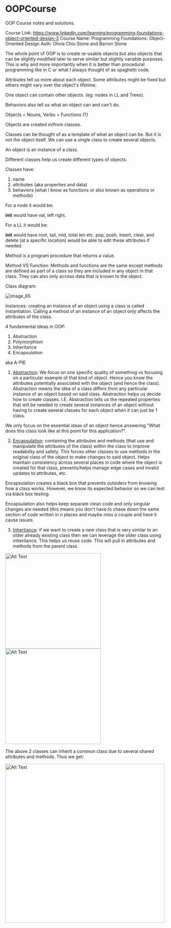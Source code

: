# OOPCourse
OOP Course notes and solutions.

Course Link: https://www.linkedin.com/learning/programming-foundations-object-oriented-design-3
Course Name: Programming Foundations: Object-Oriented Design
Auth:  Olivia Chiu Stone and Barron Stone


The whole point of OOP is to create re-usable objects but also objects that can be slightly modified later to serve similar but slightly variable purposes. This is why and more importantly when it is better than procedural programming like in C or what I always thought of as spaghetti code.

Attributes tell us more about each object. Some attributes might be fixed but others might vary over the object's lifetime.

One object can contain other objects. (eg: nodes in LL and Trees).

Behaviors also tell us what an object can and can't do.

Objects = Nouns, Verbs = Functions (?)

Objects are created in/from classes.

Classes can be thought of as a template of what an object can be. But it is not the object itself. We can use a single class to create several objects.

An object is an instance of a class.

Different classes help us create different types of objects.

Classes have:
1) name
2) attributes (aka properties and data)
3) behaviors (what I know as functions or also known as operations or methods)

For a node it would be:

__init__ would have val, left right.

For a LL it would be:

__init__ would have root, tail, mid, total len etc.
pop, push, insert, clear, and delete (at a specific location) would be able to edit these attributes if needed.

Method is a program procedure that returns a value.

Method VS Function:
  Methods and functions are the same except methods are defined as part of a class so they are included in any object in that class. They can also only access data that is known to the object.


Class diagram:

![image_65](https://github.com/user-attachments/assets/0580e4f0-6dd6-4e07-9802-43ee625b4357)


Instances: creating an instance of an object using a class is called instantiation. Calling a method of an instance of an object only affects the attributes of the class.

4 fundamental ideas in OOP:

  1) Abstraction
  2) Polymorphism
  3) Inheritance
  4) Encapsulation

aka A-PIE

1) <ins>Abstraction</ins>: We focus on one specific quality of something vs focusing on a particular example of that kind of object. Hence you know the attributes potentially associated with the object (and hence the class). Abstraction means the idea of a class differs from any particular instance of an object based on said class. Abstraction helps us decide how to create classes. I.E. Abstraction tells us the repeated properties that will be needed to create several instances of an object without having to create several classes for each object when it can just be 1 class.

We only focus on the essential ideas of an object hence answering "What does this class look like at this point for this application?".


2) <ins>Encapsulation</ins>: containing the attributes and methods (that use and manipulate the attributes of the class) within the class to improve readability and safety. This forces other classes to use methods in the original class of the object to make changes to said object. Helps maintain consistency across several places in code where the object is created for that class, prevents/helps manage edge cases and invalid updates to attributes, etc.

Encapsulation creates a black box that prevents outsiders from knowing how a class works. However, we know its expected behavior so we can test via black box testing.

Encapsulation also helps keep separate clean code and only singular changes are needed (this means you don't have to chase down the same section of code written in n places and maybe miss a couple and have it cause issues.
   
3) <ins>Inhertiance</ins>: if we want to create a new class that is very similar to an older already existing class then we can leverage the older class using inheritance. This helps us reuse code. This will pull in attributes and methods from the parent class.


<img src="https://github.com/user-attachments/assets/4e84d067-7c7c-4151-bb6c-d807523738c8" alt="Alt Text" height="300">
<img src="https://github.com/user-attachments/assets/bcaf3a29-d20a-44b6-bb06-3f762e1adfcd" alt="Alt Text" height="300">

The above 2 classes can inherit a common class due to several shared attributes and methods. Thus we get:

<img src="https://github.com/user-attachments/assets/cf47f25e-c9f4-4e30-8352-e8927d2aff95" alt="Alt Text" width="500">



